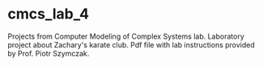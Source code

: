 # cmcs_lab_4
Projects from Computer Modeling of Complex Systems lab. Laboratory project about Zachary's karate club. Pdf file with lab instructions provided by Prof. Piotr Szymczak.
